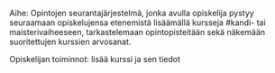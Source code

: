 Aihe: Opintojen seurantajärjestelmä, jonka avulla opiskelija pystyy seuraamaan opiskelujensa etenemistä lisäämällä kursseja #kandi- tai maisterivaiheeseen, tarkastelemaan opintopisteitään sekä näkemään suoritettujen kurssien arvosanat.

Opiskelijan toiminnot: lisää kurssi ja sen tiedot
